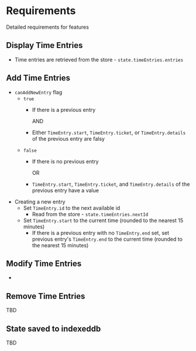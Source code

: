 # Requirements

Detailed requirements for features

## Display Time Entries

- Time entries are retrieved from the store - `state.timeEntries.entries`

## Add Time Entries

- `canAddNewEntry` flag
  - `true`
    - If there is a previous entry
      
      AND

    - Either `TimeEntry.start`, `TimeEntry.ticket`, or `TimeEntry.details` of the previous entry are falsy
  - `false`
    - If there is no previous entry

      OR

    - `TimeEntry.start`, `TimeEntry.ticket`, and `TimeEntry.details` of the previous entry have a value
- Creating a new entry
  - Set `TimeEntry.id` to the next available id
    - Read from the store - `state.timeEntries.nextId`
  - Set `TimeEntry.start` to the current time (rounded to the nearest 15 minutes)
    - If there is a previous entry with no `TimeEntry.end` set, set previous entry's `TimeEntry.end` to the current time (rounded to the nearest 15 minutes)

## Modify Time Entries

- 

## Remove Time Entries

TBD

## State saved to indexeddb

TBD
